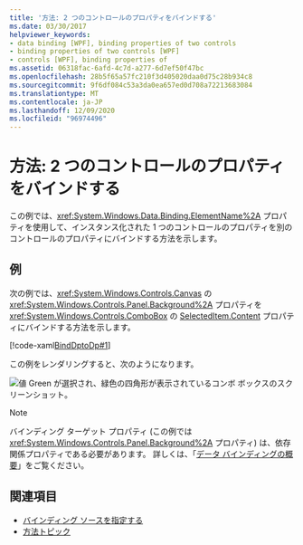 ```yaml
---
title: '方法: 2 つのコントロールのプロパティをバインドする'
ms.date: 03/30/2017
helpviewer_keywords:
- data binding [WPF], binding properties of two controls
- binding properties of two controls [WPF]
- controls [WPF], binding properties of
ms.assetid: 06318fac-6afd-4c7d-a277-6d7ef50f47bc
ms.openlocfilehash: 28b5f65a57fc210f3d405020daa0d75c28b934c8
ms.sourcegitcommit: 9f6df084c53a3da0ea657ed0d708a72213683084
ms.translationtype: MT
ms.contentlocale: ja-JP
ms.lasthandoff: 12/09/2020
ms.locfileid: "96974496"
---
```

# <a name="how-to-bind-the-properties-of-two-controls"></a>方法: 2 つのコントロールのプロパティをバインドする

この例では、<xref:System.Windows.Data.Binding.ElementName%2A> プロパティを使用して、インスタンス化された 1 つのコントロールのプロパティを別のコントロールのプロパティにバインドする方法を示します。

## <a name="example"></a>例

次の例では、<xref:System.Windows.Controls.Canvas> の <xref:System.Windows.Controls.Panel.Background%2A> プロパティを <xref:System.Windows.Controls.ComboBox> の [SelectedItem.Content](xref:System.Windows.Controls.ContentControl.Content%2A) プロパティにバインドする方法を示します。

[!code-xaml[BindDptoDp#1](~/samples/snippets/csharp/VS_Snippets_Wpf/BindDPtoDP/CS/Window1.xaml#1)]

この例をレンダリングすると、次のようになります。

![値 Green が選択され、緑色の四角形が表示されているコンボ ボックスのスクリーンショット。](./media/how-to-bind-the-properties-of-two-controls/data-binding-bind-background-canvas.png)

> [!NOTE]
> バインディング ターゲット プロパティ (この例では <xref:System.Windows.Controls.Panel.Background%2A> プロパティ) は、依存関係プロパティである必要があります。 詳しくは、「[データ バインディングの概要](/dotnet/desktop-wpf/data/data-binding-overview)」をご覧ください。

## <a name="see-also"></a>関連項目

- [バインディング ソースを指定する](how-to-specify-the-binding-source.md)
- [方法トピック](data-binding-how-to-topics.md)
